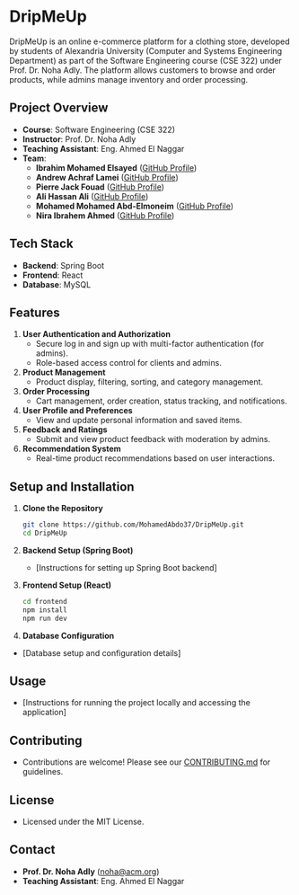 # DripMeUp

DripMeUp is an online e-commerce platform for a clothing store, developed by students of Alexandria University (Computer and Systems Engineering Department) as part of the Software Engineering course (CSE 322) under Prof. Dr. Noha Adly. The platform allows customers to browse and order products, while admins manage inventory and order processing.

## Project Overview
- **Course**: Software Engineering (CSE 322)
- **Instructor**: Prof. Dr. Noha Adly
- **Teaching Assistant**: Eng. Ahmed El Naggar
- **Team**:
   * **Ibrahim Mohamed Elsayed** ([GitHub Profile](https://github.com/zoaa3054))
   * **Andrew Achraf Lamei** ([GitHub Profile](https://github.com/AndrewAchraf))
   * **Pierre Jack Fouad** ([GitHub Profile](https://github.com/Pierre-Jack))
   * **Ali Hassan Ali** ([GitHub Profile](https://github.com/alihassann191))
   * **Mohamed Mohamed Abd-Elmoneim** ([GitHub Profile](https://github.com/MohamedAbdo37))
   * **Nira Ibrahem Ahmed** ([GitHub Profile](https://github.com/NiraIbrahem))

## Tech Stack
- **Backend**: Spring Boot
- **Frontend**: React
- **Database**: MySQL

## Features
1. **User Authentication and Authorization**
   - Secure log in and sign up with multi-factor authentication (for admins).
   - Role-based access control for clients and admins.
2. **Product Management**
   - Product display, filtering, sorting, and category management.
3. **Order Processing**
   - Cart management, order creation, status tracking, and notifications.
4. **User Profile and Preferences**
   - View and update personal information and saved items.
5. **Feedback and Ratings**
   - Submit and view product feedback with moderation by admins.
6. **Recommendation System**
   - Real-time product recommendations based on user interactions.

## Setup and Installation
1. **Clone the Repository**
   ```bash
   git clone https://github.com/MohamedAbdo37/DripMeUp.git
   cd DripMeUp
   ```

2. **Backend Setup (Spring Boot)**
   - [Instructions for setting up Spring Boot backend]

3. **Frontend Setup (React)**
   ```bash
   cd frontend
   npm install
   npm run dev
   ```

4. **Database Configuration**
- [Database setup and configuration details]

## Usage
- [Instructions for running the project locally and accessing the application]

## Contributing
- Contributions are welcome! Please see our [CONTRIBUTING.md](https://github.com/MohamedAbdo37/DripMeUp/blob/main/CONTRIBUTING.md) for guidelines.

## License
- Licensed under the MIT License.

## Contact
- **Prof. Dr. Noha Adly** (noha@acm.org)
- **Teaching Assistant**: Eng. Ahmed El Naggar

